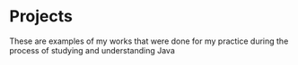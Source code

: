 # Projects
These are examples of my works that were done for my practice during the process of studying and understanding Java
